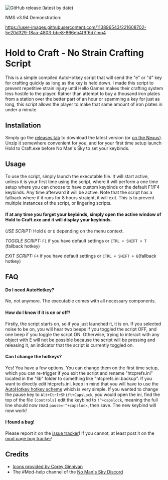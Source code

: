 ![GitHub release (latest by date)](https://img.shields.io/github/v/release/Kubia-Beta/Hold_to_Craft?style=plastic)

NMS v3.94 Demonstration:

https://user-images.githubusercontent.com/113896543/221608702-5e20d329-f8aa-4803-bbe8-866eb4f9f6d7.mp4


# Hold to Craft - No Strain Crafting Script

This is a simple compiled AutoHotkey script that will send the "e" or "d" key for crafting quickly as long as the key is held down. I made this script to prevent repetitive strain injury until Hello Games makes their crafting system less hostile to the player. Rather than attempt to buy a thousand iron plates from a station over the better part of an hour or spamming a key for just as long, this script allows the player to make that same amount of iron plates in under a minute.
## Installation

Simply go the [releases tab](https://github.com/Kubia-Beta/Hold_to_Craft/releases) to download the latest version (or [on the Nexus](https://www.nexusmods.com/nomanssky/mods/2478?tab=files)). Unzip it somewhere convenient for you, and for your first time setup launch Hold to Craft.exe before No Man's Sky to set your keybinds.
    
## Usage

To use the script, simply launch the executable file. It will start active, unless it is your first time using the script, where it will perform a one time setup where you can choose to have custom keybinds or the default F1/F4 keybinds. Any time afterward it will be active. Note that the script has a fallback where if it runs for 8 hours straight, it will exit. This is to prevent multiple instances of the script, or lingering scripts.

#### If at any time you forget your keybinds, simply open the active window of Hold to Craft.exe and it will display your keybinds.

_USE SCRIPT:_ Hold `E` or `D` depending on the menu context.

_TOGGLE SCRIPT:_ `F1` if you have default settings or `CTRL + SHIFT + T` (fallback hotkey)

_EXIT SCRIPT:_ `F4` if you have default settings or `CTRL + SHIFT + B`(fallback hotkey)
## FAQ

#### Do I need AutoHotkey?

No, not anymore. The executable comes with all necessary components.

#### How do I know if it is on or off?

Firstly, the script starts on, so if you just launched it, it is on. If you selected noise to be on, you will hear two beeps if you toggled the script OFF, and one beep if you toggle the script ON. Otherwise, trying to interact with any object with E will not be possible because the script will be pressing and releasing it, an indicator that the script is currently toggled on.

#### Can I change the hotkeys?

Yes! You have a few options. You can change them on the first time setup, which you can re-trigger if you exit the script and rename "htcprefs.ini" located in the "lib" folder to something like "htcprefs.ini.backup". If you want to directly edit htcprefs.ini, keep in mind that you will have to use the [AutoHotkey hotkey scheme](https://www.autohotkey.com/docs/v2/Hotkeys.htm#Symbols) which is very simple. If you wanted to change the pause key to `Alt+Ctrl+Shift+CapsLock`, you would open the ini, find the top of the file `[controls]` edit the keybind to `!^+capslock`, meaning the full line should now read `pause=!^+capslock`, then save. The new keybind will now work!

#### I found a bug!

Please report it on the [issue tracker](https://github.com/Kubia-Beta/Hold_to_Craft/issues)! If you cannot, at least post it on the [mod page bug tracker](https://www.nexusmods.com/nomanssky/mods/2478?tab=bugs)!

## Credits

 - [Icons provided by Corey Ginnivan](https://www.systemuicons.com/)
 - The #Mod-help channel of the [No Man's Sky Discord](https://discord.gg/22ZAU9H)


